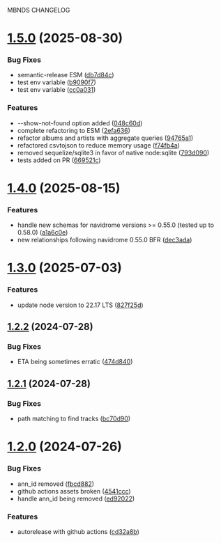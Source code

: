 MBNDS CHANGELOG

# [1.5.0](https://github.com/rombat/musicbee-navidrome-sync/compare/v1.4.0...v1.5.0) (2025-08-30)


### Bug Fixes

* semantic-release ESM ([db7d84c](https://github.com/rombat/musicbee-navidrome-sync/commit/db7d84c8902cf55069325aa11e85b0e5e7e3c2ec))
* test env variable ([b9090f7](https://github.com/rombat/musicbee-navidrome-sync/commit/b9090f7405bfaf34f875cea51709a904d7c0baaa))
* test env variable ([cc0a031](https://github.com/rombat/musicbee-navidrome-sync/commit/cc0a03185e4eb59454e54bafa49cf04f8cf7639b))


### Features

* --show-not-found option added ([048c60d](https://github.com/rombat/musicbee-navidrome-sync/commit/048c60d2ade1aee3c7c08b33b8659f1f9983c4a9))
* complete refactoring to ESM ([2efa636](https://github.com/rombat/musicbee-navidrome-sync/commit/2efa636451bcced6494557e68330050d06dc6d31))
* refactor albums and artists with aggregate queries ([94765a1](https://github.com/rombat/musicbee-navidrome-sync/commit/94765a179c2cb5651160e69742e4681ab2c9d3b6))
* refactored csvtojson to reduce memory usage ([f74fb4a](https://github.com/rombat/musicbee-navidrome-sync/commit/f74fb4a99bec2e2a310a69aa8c31bffd43f62028))
* removed sequelize/sqlite3 in favor of native node:sqlite ([793d090](https://github.com/rombat/musicbee-navidrome-sync/commit/793d090add5bf6247fcab3de466904e8b79157b2))
* tests added on PR ([669521c](https://github.com/rombat/musicbee-navidrome-sync/commit/669521c31643b1d26c0ee12b9c18cf3fb32674cd))

# [1.4.0](https://github.com/rombat/musicbee-navidrome-sync/compare/v1.3.0...v1.4.0) (2025-08-15)


### Features

* handle new schemas for navidrome versions >= 0.55.0 (tested up to 0.58.0) ([a1a6c0e](https://github.com/rombat/musicbee-navidrome-sync/commit/a1a6c0ebad8b556fc9e0d16a93ac86ed40234776))
* new relationships following navidrome 0.55.0 BFR ([dec3ada](https://github.com/rombat/musicbee-navidrome-sync/commit/dec3ada8640023816a11d756b4524942622af33a))

# [1.3.0](https://github.com/rombat/musicbee-navidrome-sync/compare/v1.2.2...v1.3.0) (2025-07-03)


### Features

* update node version to 22.17 LTS ([827f25d](https://github.com/rombat/musicbee-navidrome-sync/commit/827f25dac29aaab3685dba1ffa0ad40b00a23e02))

## [1.2.2](https://github.com/rombat/musicbee-navidrome-sync/compare/v1.2.1...v1.2.2) (2024-07-28)


### Bug Fixes

* ETA being sometimes erratic ([474d840](https://github.com/rombat/musicbee-navidrome-sync/commit/474d8407256066e408783853d36429331b759ecb))

## [1.2.1](https://github.com/rombat/musicbee-navidrome-sync/compare/v1.2.0...v1.2.1) (2024-07-28)


### Bug Fixes

* path matching to find tracks ([bc70d90](https://github.com/rombat/musicbee-navidrome-sync/commit/bc70d9091a10e0814441a73390307cf6b8bcc9ce))

# [1.2.0](https://github.com/rombat/musicbee-navidrome-sync/compare/v1.1.0...v1.2.0) (2024-07-26)


### Bug Fixes

* ann_id removed ([fbcd882](https://github.com/rombat/musicbee-navidrome-sync/commit/fbcd882b2b5ff3ea2cac1c2d2e8dec32577f0982))
* github actions assets broken ([4541ccc](https://github.com/rombat/musicbee-navidrome-sync/commit/4541ccc404f8affde4d2479a319854db881e341b))
* handle ann_id being removed ([ed92022](https://github.com/rombat/musicbee-navidrome-sync/commit/ed9202296898e774c816b4c523f025fd9ac007c6))


### Features

* autorelease with github actions ([cd32a8b](https://github.com/rombat/musicbee-navidrome-sync/commit/cd32a8b86d9d1ccfc4d2f6e2498b3228cc2f1ce0))
